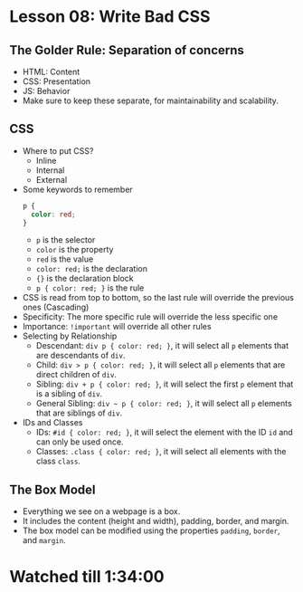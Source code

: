# Lesson 08: Write Bad CSS

## The Golder Rule: Separation of concerns

- HTML: Content
- CSS: Presentation
- JS: Behavior
- Make sure to keep these separate, for maintainability and scalability.

## CSS
- Where to put CSS?
  - Inline
  - Internal
  - External
- Some keywords to remember
  ```css
  p {
    color: red;
  }
  ```
  - `p` is the selector
  - `color` is the property
  - `red` is the value
  - `color: red;` is the declaration
  - `{}` is the declaration block
  - `p { color: red; }` is the rule
- CSS is read from top to bottom, so the last rule will override the previous ones (Cascading)
- Specificity: The more specific rule will override the less specific one
- Importance: `!important` will override all other rules
- Selecting by Relationship
  - Descendant: `div p { color: red; }`, it will select all `p` elements that are descendants of `div`.
  - Child: `div > p { color: red; }`, it will select all `p` elements that are direct children of `div`.
  - Sibling: `div + p { color: red; }`, it will select the first `p` element that is a sibling of `div`.
  - General Sibling: `div ~ p { color: red; }`, it will select all `p` elements that are siblings of `div`.
- IDs and Classes
  - IDs: `#id { color: red; }`, it will select the element with the ID `id` and can only be used once.
  - Classes: `.class { color: red; }`, it will select all elements with the class `class`.

## The Box Model
- Everything we see on a webpage is a box.
- It includes the content (height and width), padding, border, and margin.
- The box model can be modified using the properties `padding`, `border`, and `margin`.

# Watched till 1:34:00
